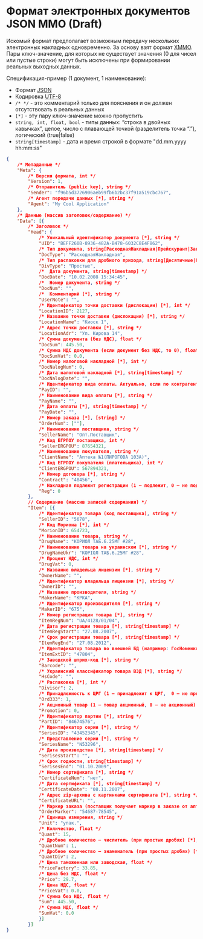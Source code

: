 # Формат электронных документов JSON MMO (Draft) #

Искомый формат предполагает возможным передачу нескольких электронных накладных одновременно. За основу взят формат [XMMO](http://pharmbase.com.ua/novyj-format-elektronnyx-dokumentov-xmmo/). Пары ключ-значение, для которых не существует значения (0 для чисел или пустые строки) могут быть исключены при формировании реальных выходных данных.

Спецификация-пример (1 документ, 1 наименование):

* Формат [JSON](http://json.org/json-ru.html)
* Кодировка [UTF-8](http://ru.wikipedia.org/wiki/UTF-8)
* `/* */` - это комментарий только для пояснения и он должен отсутствовать в реальных данных
* `[*]` - эту пару ключ-значение можно пропустить 
* `string, int, float, bool` - типы данных: “строка в двойных кавычках”, целое, число с плавающей точкой (разделитель точка “.”), логический (true|false)
* `string[timestamp]` - дата и время строкой в формате "dd.mm.yyyy hh:mm:ss"

```json
{
	/* Метаданные */
	"Meta": {
		/* Версия формата, int */
		"Version": 1,
		/* Отправитель (public key), string */
		"Sender": "f96b5d3726906aeb99fb6b2bc37f91a519cbc767",
		/* Агент передачи данных [*], string */
		"Agent": "My Cool Application"
	},
	/* Данные (массив заголовок/содержание) */
	"Data": [{
		/* Заголовок */
		"Head": {
			/* Уникальный идентификатор документа [*], string */
			"UID": "BEFF260B-8936-482A-B478-6032C8E4F862",
			/* Тип документа, string[РасходнаяНакладная|Прейскурант|Заказ|Потребность] */
			"DocType": "РасходнаяНакладная",
			/* Тип распаковки для дробного прихода, string[Десятичные|Простые] */
			"DivType": "Простые",
			/*  Дата документа, string[timestamp] */
			"DocDate": "10.02.2008 15:34:45",
			/*  Номер документа, string */
			"DocNum": "",
			/*  Комментарий [*], string */
			"UserNote": "",
			/* Идентификатор точки доставки (дислокации) [*], int */
			"LocationID": 2127,
			/* Название точки доставки (дислокации) [*], string */
			"LocationName": "Киоск 1",
			/* Адрес точки доставки [*], string */
			"LocationAdr": "Ул. Кирова 14",
			/* Сумма документа (без НДС), float */
			"DocSum": 445.50,
			/* Сумма НДС документа (если документ без НДС, то 0), float */
			"DocSumVat": 0.0,
			/* Номер налоговой накладной [*], int */
			"DocNalogNum": 0,
			/* Дата налоговой накладной [*], string[timestamp] */
			"DocNalogDate": "",
			/* Идентификатор вида оплаты. Актуально, если по контрагенту есть несколько соглашений [*], string */
			"PayID": "",
			/* Наименование вида оплаты [*], string */
			"PayName": "",
			/* Дата оплаты [*], string[timestamp] */
			"PayDate": "",
			/* Номер заказа [*], [string] */
			"OrderNum": [""],
			/* Наименование поставщика, string */
			"SellerName": "Опт.Поставщик",
			/* Код ЕГРПОУ поставщика, int */
			"SellerERGPOU": 87654321,
			/* Наименование покупателя, string */
			"ClientName": "Аптека №1(ПИРОГОВА 103А)",
			/* Код ЕГРПОУ покупателя (плательщика), int */
			"ClientERGPOU": 567894321,
			/* Номер договора [*], string */
			"Contract": "48456",
			/* Накладная подлежит регистрации (1 – подлежит, 0 – не подлежит) [*], int[0|1] */
			"Reg": 0
		},
		// Содержание (массив записей содержания) */
		"Item": [{
			/* Идентификатор товара (код поставщика), string */
			"SellerID": "5678",
			/* Код Мориона [*], int */
			"MorionID": 654723,
			/* Наименование товара, string */
			"DrugName": "КОРИОЛ ТАБ.6.25МГ #28",
			/* Наименование товара на украинском [*], string */
			"DrugNameUkr": "КОРІОЛ ТАБ.6.25МГ #28",
			/* Процент НДС, int */
			"DrugVat": 0,
			/* Название владельца лицензии [*], string */
			"OwnerName": "",
			/* Идентификатор владельца лицензии [*], string */
			"OwnerID": "",
			/* Название производителя, string */
			"MakerName": "КРКА",
			/* Идентификатор производителя [*], string */
			"MakerID": "675",
			/* Номер регистрации товара [*], string */
			"ItemRegNum": "UA/4128/01/04",
			/* Дата регистрации товара [*], string[timestamp] */
			"ItemRegStart": "27.08.2007",
			/* Срок регистрации товара [*], string[timestamp] */
			"ItemRegEnd": "27.08.2012",
			/* Идентификатор товара во внешней БД (например: ГосНоменклатура или др.) [*], string */
			"ItemExtID": "47804",
			/* Заводской штрих-код [*], string */
			"Barcode": "",
			/* Украинский классификатор товара ВЭД [*], string */
			"HsCode": "",
			/* Распаковка [*], int */
			"Divisor": 2,
			/* Принадлежность к ЦРГ (1 – принадлежит к ЦРГ,  0 – не принадлежит) [*], int[0|1] */
			"Ord333": 1,
			/* Акционный товар (1 – товар акционный, 0 – не акционный) [*], int[0|1] */
			"Promotion": 0,
			/* Идентификатор партии [*], string */
			"PartID": "84674576",
			/* Идентификатор серии [*], string */
			"SeriesID": "43452345",
			/* Представление серии [*], string */
			"SeriesName": "N53296",
			/* Дата производства [*], string[timestamp] */
			"SerisesStart": "",
			/* Срок годности, string[timestamp] */
			"SerisesEnd": "01.10.2009",
			/* Номер сертификата [*], string */
			"CertificateNum": "нет",
			/* Дата сертификата [*], string[timestamp] */
			"CertificateDate": "08.11.2007",
			/* Адрес zip-архива c картинками сертификата [*], string */
			"CertificateURL": "",
			/* Маркер заказа (поставщик получает маркер в заказе от аптеки и передает его в накладной) [*], string */
			"OrderMarker": "54687-78545",
			/* Единица измерения, string */
			"Unit": "упак.",
			/* Количество, float */
			"Quant": 15,
			/* Дробное количество – числитель (при простых дробях) [*], int */
			"QuantNum": 1,
			/* Дробное количество – знаменатель (при простых дробях) [*], int */
			"QuantDiv": 2,
			/* Цена таможенная или заводская, float */
			"PriceFactory": 33.85,
			/* Цена без НДС, float */
			"Price": 29.7,
			/* Цена НДС, float */
			"PriceVat": 0.0,
			/* Сумма без НДС, float */
			"Sum": 445.50,
			/* Сумма НДС, float */
			"SumVat": 0.0
			}]
		}]
}
```

